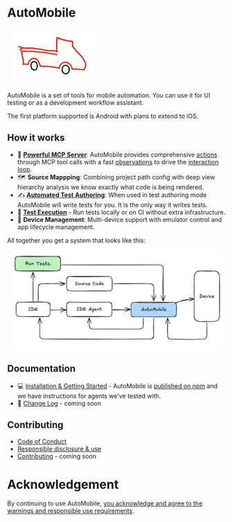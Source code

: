 # AutoMobile

![AutoMobile sticker](docs/img/auto_mobile_sticker_splash.png)

AutoMobile is a set of tools for mobile automation. You can use it for UI testing or as a development workflow
assistant.

The first platform supported is Android with plans to extend to iOS.

## How it works

- 🔧 **[Powerful MCP Server](docs/features/mcp-server/index.md)**: AutoMobile provides comprehensive [actions](docs/features/mcp-server/actions.md) through MCP
  tool calls with a fast [observations](docs/features/mcp-server/observation.md) to drive the
  [interaction loop](docs/features/mcp-server/interaction-loop.md).
- 🗺️ **Source Mappping**: Combining project path config with deep view hierarchy analysis we know exactly what code is being rendered.
- ✍️ **[Automated Test Authoring](docs/features/test-authoring/index.md)**: When used in test authoring mode AutoMobile will write tests for you. It is the only way it writes tests.
- 🧪 **[Test Execution](docs/features/test-execution/index.md)** - Run tests locally or on CI without extra infrastructure.
- 📱 **Device Management**: Multi-device support with emulator control and app lifecycle management.

All together you get a system that looks like this:

![automobile_system_design.png](docs/img/automobile_system_design.png)

## Documentation

- 💻 [Installation & Getting Started](docs/installation.md) - AutoMobile is [published on npm](https://www.npmjs.com/package/auto-mobile)
  and we have instructions for agents we've tested with.
- 📝 [Change Log](CHANGELOG.md) - coming soon

## Contributing

- [Code of Conduct](CODE_OF_CONDUCT.md)
- [Responsible disclosure & use](SECURITY.md)
- [Contributing](.github/CONTRIBUTING.md) - coming soon

# Acknowledgement 

By continuing to use AutoMobile, [you acknowledge and agree to the warnings and responsible use requirements](SECURITY.md).
